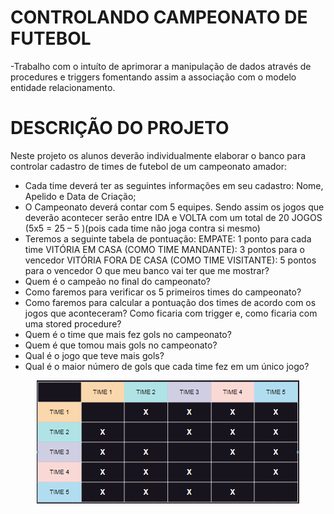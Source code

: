 # CONTROLANDO CAMPEONATO DE FUTEBOL

-Trabalho com o intuíto de aprimorar a manipulação de dados através de procedures e triggers
fomentando assim a associação com o modelo entidade relacionamento.

# DESCRIÇÃO DO PROJETO

Neste projeto os alunos deverão individualmente elaborar o banco para controlar cadastro de times de 
futebol de um campeonato amador:

- Cada time deverá ter as seguintes informações em seu cadastro: Nome, Apelido e Data de Criação;
- O Campeonato deverá contar com 5 equipes. Sendo assim os jogos que deverão acontecer serão 
entre IDA e VOLTA com um total de 20 JOGOS (5x5 = 25 – 5 )(pois cada time não joga contra si mesmo)
- Teremos a seguinte tabela de pontuação:
EMPATE: 1 ponto para cada time
VITÓRIA EM CASA (COMO TIME MANDANTE): 3 pontos para o vencedor
VITÓRIA FORA DE CASA (COMO TIME VISITANTE): 5 pontos para o vencedor
O que meu banco vai ter que me mostrar?
- Quem é o campeão no final do campeonato?
- Como faremos para verificar os 5 primeiros times do campeonato?
- Como faremos para calcular a pontuação dos times de acordo com os jogos que aconteceram? Como 
ficaria com trigger e, como ficaria com uma stored procedure?
- Quem é o time que mais fez gols no campeonato?
- Quem é que tomou mais gols no campeonato?
- Qual é o jogo que teve mais gols?
- Qual é o maior número de gols que cada time fez em um único jogo?

<p align = "center">
<img src="https://github.com/ViniciusDinizz/sql-campeonato-futebol/blob/main/images/tabelajogos.PNG?raw=true"/>
</p>  

